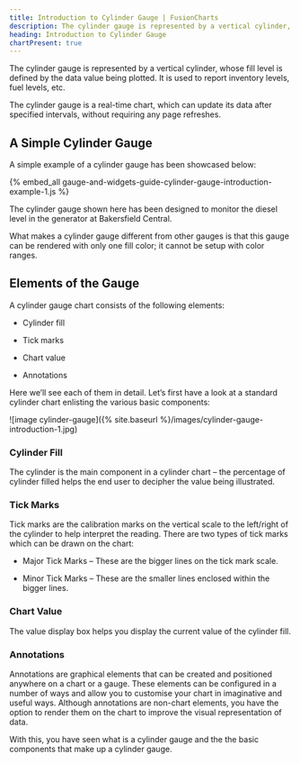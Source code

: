 ```yaml
---
title: Introduction to Cylinder Gauge | FusionCharts
description: The cylinder gauge is represented by a vertical cylinder, whose fill level is defined by the data value being plotted.
heading: Introduction to Cylinder Gauge
chartPresent: true
---
```


The cylinder gauge is represented by a vertical cylinder, whose fill level is defined by the data value being plotted. It is used to report inventory levels, fuel levels, etc.

The cylinder gauge is a real-time chart, which can update its data after specified intervals, without requiring any page refreshes.

## A Simple Cylinder Gauge

A simple example of a cylinder gauge has been showcased below:

{% embed_all gauge-and-widgets-guide-cylinder-gauge-introduction-example-1.js %}

The cylinder gauge shown here has been designed to monitor the diesel level in the generator at Bakersfield Central.

What makes a cylinder gauge different from other gauges is that this gauge can be rendered with only one fill color; it cannot be setup with color ranges.

## Elements of the Gauge

A cylinder gauge chart consists of the following elements:

* Cylinder fill

* Tick marks

* Chart value

* Annotations

Here we’ll see each of them in detail. Let’s first have a look at a standard cylinder chart enlisting the various basic components:

![image cylinder-gauge]({% site.baseurl %}/images/cylinder-gauge-introduction-1.jpg)

### Cylinder Fill

The cylinder is the main component in a cylinder chart – the percentage of cylinder filled helps the end user to decipher the value being illustrated.

### Tick Marks

Tick marks are the calibration marks on the vertical scale to the left/right of the cylinder to help interpret the reading. There are two types of tick marks which can be drawn on the chart:

* Major Tick Marks – These are the bigger lines on the tick mark scale.

* Minor Tick Marks – These are the smaller lines enclosed within the bigger lines.

### Chart Value

The value display box helps you display the current value of the cylinder fill.

### Annotations

Annotations are graphical elements that can be created and positioned anywhere on a chart or a gauge. These elements can be configured in a number of ways and allow you to customise your chart in imaginative and useful ways. Although annotations are non-chart elements, you have the option to render them on the chart to improve the visual representation of data.

With this, you have seen what is a cylinder gauge and the the basic components that make up a cylinder gauge.
